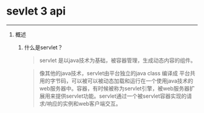 # sevlet 3 api #

----------
1. 概述
	1. 什么是servlet？
		> servlet 是以java技术为基础，被容器管理，生成动态内容的组件。
		
		> 像其他的java技术，servlet由平台独立的java class 编译成 平台共用的字节码，可以被可以被动态加载和运行在一个使用java技术的web服务器中。容器，有时候被称为servlet引擎，被web服务器扩展用来提供servlet功能。servlet通过一个被servlet容器实现的请求/响应的实例和web客户端交互。